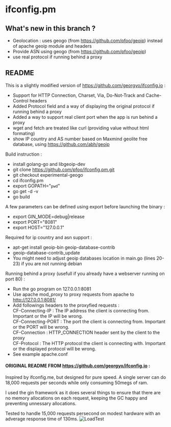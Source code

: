 
# ifconfig.pm

## What's new in this branch ?
* Geolocation : uses geogo (from https://github.com/pfoo/geoip) instead of apache geoip module and headers
* Provide ASN using geogo (from https://github.com/pfoo/geoip)
* use real protocol if running behind a proxy

## README

This is a slightly modified version of https://github.com/georgyo/ifconfig.io :
* Support for HTTP Connection, Charset, Via, Do-Not-Track and Cache-Control headers
* Added Protocol field and a way of displaying the original protocol if running behind a proxy 
* Added a way to support real client port when the app is run behind a proxy
* wget and fetch are treated like curl (providing value without html formating)
* show IP country and AS number based on Maxmind geolite free database, using https://github.com/abh/geoip

Build instruction :
* install golang-go and libgeoip-dev
* git clone https://github.com/pfoo/ifconfig.pm.git
* git checkout experimental-geogo
* cd ifconfig.pm
* export GOPATH="`pwd`"
* go get -d -v
* go build

A few parameters can be defined using export before launching the binary :
* export GIN_MODE=debug|release
* export PORT="8081"
* export HOST="127.0.0.1"

Required for ip country and asn support :
* apt-get install geoip-bin geoip-database-contrib
* geoip-database-contrib_update
* You might need to adjust geoip databases location in main.go (lines 20-23) if you are not running debian

Running behind a proxy (usefull if you already have a webserver running on port 80) :
* Run the go program on 127.0.0.1:8081
* Use apache mod_proxy to proxy requests from apache to http://127.0.0.1:8081/
* Add followings headers to the proxyfied requests :<br>
	CF-Connecting-IP : The IP address the client is connecting from. Important or the IP will be wrong.<br>
	CF-Connecting-PORT : The port the client is connecting from. Important or the PORT will be wrong.<br>
	CF-Connection : HTTP_CONNECTION header sent by the client to the proxy<br>
	CF-Protocol : The HTTP protocol the client is connecting with. Important or the displayed protocol will be wrong.<br>
* See example apache.conf

#### ORIGINAL README FROM https://github.com/georgyo/ifconfig.io :

Inspired by ifconfig.me, but designed for pure speed. A single server can do 18,000 requests per seconds while only consuming 50megs of ram.

I used the gin framework as it does several things to ensure that there are no memory allocations on each request, keeping the GC happy and preventing unnessary allocations.

Tested to handle 15,000 requests persecond on modest hardware with an adverage response time of 130ms.
![LoadTest](http://i.imgur.com/xgR4u1e.png)
